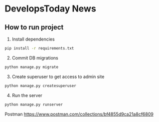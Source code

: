 # DevelopsToday News

## How to run project

1. Install dependencies
```bash
pip install -r requirements.txt
```
2. Commit DB migrations
```bash
python manage.py migrate
```
3. Create superuser to get access to admin site
```bash
python manage.py createsuperuser
```
4. Run the server
```bash
python manage.py runserver
```

Postman https://www.postman.com/collections/bf4855d9ca21a8cf6809